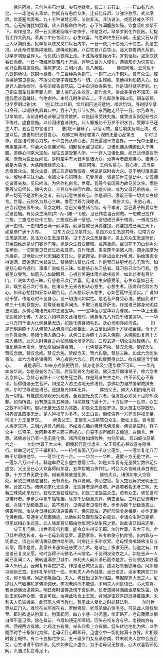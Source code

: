 <!-- { "loadSidebar": true } -->
　　佛告阿难。云何名尖石地狱。尖石地狱者。有二十五石山。一一石山有八冰池。一一冰池有五毒龙。世间自有愚痴众生。比丘比丘尼。沙弥沙弥尼。式叉摩尼。优婆塞优婆夷。九十五种诸梵志等。法说非法。非法说法。或犯轻戒久不忏悔。心无惭愧犹如猿猴。此人罪报命欲终时。心下气满腹胀如鼓。饮食噎吐水浆不下。即作是念。得一石尖塞我咽喉不亦快乎。作是念时。狱卒罗刹化作良医。幻捉石尖作大药丸。着其口中告言闭口。心生欢喜。气绝命终生石山间。无量尖石从背上入从胸前出。狱卒复以铁叉叉口以石内中。一日一夜六十亿死六十亿生。此是生报。从此命终堕黑绳地狱。黑绳地狱者。八百铁锁八百铁山。竖大铁幢两头系锁。狱卒罗刹驱蹙罪人。令负铁山铁绳上走。不胜落地堕镬汤中。罗刹驱起。渴急饮铁吞石而走。一日一夜经历是苦凡十万遍。罪毕生世为人僮仆。遇善知识为说实法。如好白氎易染受色。得阿罗汉。三明六通。具八解脱。
　　佛告阿难。云何名十八饮铜地狱。饮铜地狱者。千二百种杂色铜车。一铜车上六千铜丸。自有众生。悭贪嫉妒邪见恶说。不施父母妻子眷属及与一切。心生悭嫉。见他得利如箭入心。如是罪人欲命终时。多病消瘦昏言呓语。口中自说欲得果食。作是语时狱卒罗刹。化己铜车满车载果至罪人所。罪人得已心生欢喜。即作念言。得此美果食不知厌。甚适我愿欢喜踊跃。气绝命终。未经几时生铜车上。不久即往生铜山间。铜车轹颈。狱卒罗刹以钳[木　　宅]口饮以烊铜。饮烊铜已迷闷躄地。唱言饥饥。寻时狱卒擘口令开。以铜铁丸置其口中。吞十八丸节节火然。东西驰走经于一日。尔乃命终。狱卒唱言。汝前身时谄谀邪见悭贪嫉妒。以是因缘受铁丸报。或曾出家毁犯轻戒久不悔过。虚食信施。以此因缘食诸铁丸。此人罪报亿千万岁不识水谷。受罪毕已还生人中。五百世中言语[口　　蹇]吃不自辩了。以宿习故。食后啖炭及啖土块。过是以后。遇善知识发菩提心。
观佛三昧海经卷第六
观四无量心品第五
　　尔时世尊。说是语时佛心力故。十种白光从佛心出。其光遍照十方世界。一一光中无量化佛乘宝莲华。时会大众见佛光明。如颇梨水或见如乳。见诸化佛从佛胸出入于佛脐。游佛心间乘大宝船。经往五道受罪人所。一一罪人见诸化佛。如己父母善友所亲。渐渐为说出世间法。是时空中有大音声告诸大众。汝等今者应观佛心。诸佛心者是大慈也。大慈所缘缘苦众生。
　　佛告阿难。云何名慈心。慈心者。应当系念缘苦众生。苦众生者。谓三恶道极苦恼者。佛说是语时会大众。见于地狱饿鬼畜生。解脱相三昧力故。令诸众生自识宿命。见受苦者。皆是前世无量劫中。父母师徒诸善亲友。见已啼泣。为佛作礼白言。世尊。我等今者因佛力故见苦众生。悉是我等父母师长。佛告大众。三界众生轮回六趣。如旋火轮。或为父母兄弟宗亲。三界一切无不是汝所亲之者。云何起意生杀嫉心。作是语已。净饭王等一切大众白佛言。世尊。云何名为慈心三昧。惟愿世尊为我略说。
　　佛告大众。夫慈心者。应当起想先缘所亲。系念之时。念己父母受诸苦恼。有不孝者。念己妻子所爱众生受诸苦恼。有见众生癞病[病-丙+(雍-〦)]疮。见已作念当云何救。一想成已应作二想。二想成已应作三想。三想成已满一室想。一室想成已满于僧坊。一僧坊成已满一由旬。一由旬成已满一阎浮提。阎浮提成已满弗婆提。弗婆提成已满三天下。如是渐广满十方界。
　　见东方众生尽是其父。见西方众生悉是其母。见南方众生悉是其兄。见北方众生悉是其弟。见下方众生悉是妻子。见上方众生悉是师长。其余四维悉是沙门婆罗门等。见是众生皆受苦恼。或遇重病。或见在于刀山剑树火车炉炭。一切苦事见已悲泣欲拔其苦。自作我想。乘宝莲华诣诸人所。调身按摩为洗癞疮。见地狱火忧悲雨泪欲灭其火。见诸饿鬼。刺身出血化作乳想。供给饿鬼令得饱满。既饱满已为其说法。赞佛赞法赞比丘僧。作是赞已益更忧悲心无暂舍。如是慈心极令通利。事事广说如慈三昧。如是慈心名习慈者。既习慈已次当行悲。悲者见众受苦。如箭入心如破眼目。心极悲苦遍体雨血欲拔彼苦。如此悲者有百亿门。广说如大悲三昧。行慈悲已次行大喜。见诸众生安隐受乐。心生欢喜如己无异。既生喜已次行舍法。是诸众生无来去相从心想生。心想生者。因缘和合假名为心。如此心想犹如狂华从颠倒起。苦从想起乐从想生。心如芭蕉中无坚实。广说如经十譬。作是观时不见身心。见一切法同如实性。是名菩萨身受心法。依因此法广修三十七助菩提分。若取证者是声闻法。不取证者是菩萨法。作是语已佛身光明益更明显。从佛心端诸光明中生诸宝华。一一宝华恒沙宝华以为眷属。一一华上无量无边微妙化佛。方身丈六如释迦文此相现时。佛身毛孔八万四千诸宝莲华。一一华上八万四千诸大化佛身量无边。如是化佛身诸毛孔。及心光明亦如向说。
　　如是光明遍照十方从佛顶入从佛眉间白毫相出。从白毫出遍照十方犹如金幢。令十方地作真金色。卷诸化佛入佛口中。从佛口出亦照十方来入佛胸。从佛胸出复照十方来入佛脐。此光入时佛身之内如琉璃水澄清不动。三界五道一切众生映现佛心。见诸化佛乘大宝台。犹如宝船游佛身间。一一化佛赞说不杀。赞叹念佛。赞叹念法。赞叹念僧。赞叹念戒。赞叹念施。赞叹念天。赞六和敬。赞慈三昧。如此六念能生善法。此六念者是诸佛因。佛心者是六念心。因六和敬而得此法。欲成佛道当学佛心。
　　说是语已。如来身光倍更明显。佛身化佛及宝莲华数不可知。一一华光如杂华说。如是观者名为正观。若异观者名为邪观。佛灭度后佛诸弟子。修六念者名念佛心。念佛心者除十二亿劫生死之罪。作是观者生生之处。终不邪见心不僻谬。恒得值遇无生菩萨。如是之人若生边地无佛法处。念佛功力自然悟解成辟支佛。尔时世尊说是语已。还摄身光如本无异。
　　佛告父王。如大人相白毫光明及一切相。有能逆观顺观分别观者。全观圆光及丈六者。但发是心如见不见除却众罪。如向所说。设有施主具五神通。得如意珠飞遍十方。十方世界一一世界。众生之数不可得知。但以无量无边总为其数。如是众生皆是罗汉。是大施主尽算数劫。供养贤圣四事无乏。是人得福宁为多不。父王白言。但使供养一方罗汉得福无量。何况十方无量罗汉。
　　佛告父王。正使有人成熟邪见众生。数如上说。皆令彼人得罗汉道。三明六通具八解脱。不如发心趣向佛慧念佛须臾。佛说是语时。释子众中一亿释子。发阿耨多罗三藐三菩提心。自誓不求声闻辟支佛道。白佛言。世尊。诸佛身分乃至一毛无量化佛。诸声闻身如燋败种。为何所益。
观四威仪品第六之一
　　尔时世尊于大众中。即便起行足步虚空。父王观见心甚欢喜亦随佛行。佛举足时足下千辐相轮。一一轮相皆雨八万四千众宝莲华。一一莲华复化八万四千亿那由他华。一一莲华化为一台。一一华台一一华叶。遍覆十方无量世界。一一莲华八万四千叶。释迦牟尼足步虚空悉雨宝华。如是众华复有无量微尘数佛足步虚空。父王见已心大欢喜得阿那含。五体投地为佛作礼。时会大众皆睹此事白佛世尊。十方世界无数化佛。何者真佛谁是化佛。
　　佛告大众。诸佛如来入空寂处。解脱三昧随意自在。无有真化。所以者何。佛心空寂。复入空寂解脱光明王三昧。此定力故。诸佛如来化无边身。无边身者是萨婆若。萨婆若者名无著三昧。无著三昧故如来现行。若现乞食若或经行。如是二法饶益众生。若有众生。佛在世时见佛行者。步步之中见千辐轮相。除却千劫极重恶罪。佛去世后。三昧正受想佛行者。亦除千劫极重恶业。虽不想行。见佛迹者见像行者。步步亦除千劫极重恶业。佛告阿难。汝从今日持如来语遍告弟子。佛灭度后。造好形像令身相足。亦作无量化佛色像。及通身光及画佛迹。以微妙彩及颇梨珠安白毫处。令诸众生得见是相。但见此相心生欢喜。此人除却百亿那由他恒河沙劫生死之罪。说此语已如来还坐。
　　父王复问佛。出世间有何利事。能令众生得安乐耶。尔时世尊。告大王言。舍卫城中须达长者。有一老母名毗低罗。谨勤家业。长者敕使守执库钥。出内取与一切委之。须达长者请佛及僧供给所须。时病比丘多所求索。老母悭贪嗔嫌佛法及与众僧。而作是言。我家长者愚痴迷惑受沙门术。是诸乞士多求无厌。何道之有。作是语已复发恶愿。何时当得不闻佛名不闻僧名。不见剃发染衣之人。如是恶声一人闻已复闻二人。展转遍满舍卫城中。末利夫人闻此语已而作是言。云何须达如好莲华人所乐见。云何复有毒蛇护之。作是语已敕须达言。遣汝妇来吾欲与语。阿那邠坻驰诣王宫。到作礼毕却住一面。末利夫人命令就座。坐已语言。汝家老婢恶口诽谤。何不驱摈。阿那邠坻跪白。夫人。佛日出世多所润益。鸯掘摩罗大恶之人。尼提贱人气嘘栴陀罗佛能调伏。何况老婢而不能调。末利夫人闻是语已。心大欢喜。我欲请佛汝遣婢来。明日食时请佛及僧于宫供养。长者遣婢持满瓶金摩尼珠盖。劝助王家供养众僧。告言可信。汝持此物贡上王家。婢闻是语欢喜踊跃持宝瓶走。末利夫人见彼婢来。此邪见人佛当教化。我见此人受化之时必获法利。
　　尔时世尊从正门入。难陀在左阿难在右。罗睺佛后。老母见佛心惊毛竖。可恶此人随我后至。即时欲退从狗窦出。狗窦即闭。四方小巷一时闭塞。惟正路开。老母覆面以扇自障不喜见佛。佛在其前。令扇如镜无所障碍。回头东视东方有佛。南视南方有佛。西视西方有佛。北视北方有佛。举头仰看上方有佛。低头伏地地化为佛。以手覆面时手十指皆化为佛。老母闭目心眼即开。见虚空中一切化佛满十方界。此相现时舍卫城中。有二十五旃陀罗女。五十婆罗门女及诸杂类。并末利夫人宫中合五百女。心生诽谤不信佛法。见佛如来足步虚空。为于老母现无数身。心大欢喜裂邪见网。头脑顶礼世尊足下。
